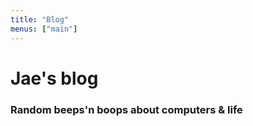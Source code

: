 ```yaml
---
title: "Blog"
menus: ["main"]
---
```


# Jae's blog
### Random beeps'n boops about computers & life
